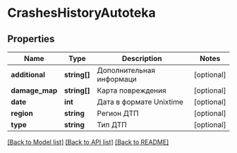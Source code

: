 # CrashesHistoryAutoteka

## Properties
Name | Type | Description | Notes
------------ | ------------- | ------------- | -------------
**additional** | **string[]** | Дополнительная информаци | [optional] 
**damage_map** | **string[]** | Карта повреждения | [optional] 
**date** | **int** | Дата в формате Unixtime | [optional] 
**region** | **string** | Регион ДТП | [optional] 
**type** | **string** | Тип ДТП | [optional] 

[[Back to Model list]](../../README.md#documentation-for-models) [[Back to API list]](../../README.md#documentation-for-api-endpoints) [[Back to README]](../../README.md)

